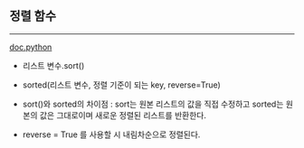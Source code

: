 ## 정렬 함수
***

[doc.python](https://docs.python.org/3/howto/sorting.html)

* 리스트 변수.sort()

* sorted(리스트 변수, 정렬 기준이 되는 key, reverse=True)

* sort()와 sorted의 차이점 : sort는 원본 리스트의 값을 직접 수정하고 sorted는 원본의 값은 그대로이며 새로운 정렬된 리스트를 반환한다.

* reverse = True 를 사용할 시 내림차순으로 정렬된다.
